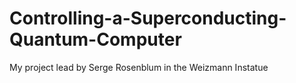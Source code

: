 # Controlling-a-Superconducting-Quantum-Computer
My project lead by Serge Rosenblum in the Weizmann Instatue 

